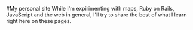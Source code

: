 #My personal site
While I'm expirimenting with maps, Ruby on Rails, JavaScript and the web in general, I'll try to share the best of what I learn right here on these pages.